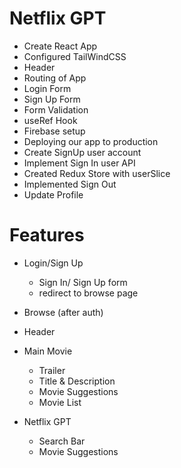 # Netflix GPT

- Create React App
- Configured TailWindCSS
- Header
- Routing of App
- Login Form
- Sign Up Form
- Form Validation
- useRef Hook
- Firebase setup
- Deploying our app to production
- Create SignUp user account
- Implement Sign In user API
- Created Redux Store with userSlice
- Implemented Sign Out
- Update Profile

# Features

- Login/Sign Up
    - Sign In/ Sign Up form
    - redirect to browse page

- Browse (after auth)
 - Header
 - Main Movie 
    - Trailer
    - Title & Description
    - Movie Suggestions 
    - Movie List

- Netflix GPT
    - Search Bar
    - Movie Suggestions





